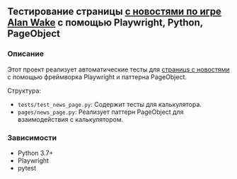 ## Тестирование страницы [с новостями по игре Alan Wake](https://www.alanwake.com/news/#/feed) с помощью Playwright, Python, PageObject
### Описание

Этот проект реализует автоматические тесты для [cтраницs с новостями](https://www.alanwake.com/news/#/feed) с помощью фреймворка Playwright и паттерна PageObject. 

Структура:

* `tests/test_news_page.py`:  Содержит тесты для калькулятора.
* `pages/news_page.py`:  Реализует паттерн PageObject для взаимодействия с калькулятором.

### Зависимости

* Python 3.7+
* Playwright
* pytest
